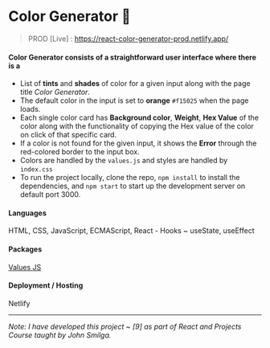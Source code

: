 # Color Generator 🌈

> PROD [Live] : https://react-color-generator-prod.netlify.app/

#### Color Generator consists of a straightforward user interface where there is a

- List of **tints** and **shades** of color for a given input along with the page title *Color Generator*.
- The default color in the input is set to **orange** `#f15025` when the page loads.
- Each single color card has **Background color**, **Weight**, **Hex Value** of the color along with the functionality of copying the Hex value of the color on click of that specific card.
- If a color is not found for the given input, it shows the **Error** through the red-colored border to the input box.
- Colors are handled by the `values.js` and styles are handled by `index.css`
- To run the project locally, clone the repo, `npm install` to install the dependencies, and `npm start` to start up the development server on default port 3000.

#### Languages
HTML, CSS, JavaScript, ECMAScript, React - Hooks ~ useState, useEffect

#### Packages
[Values JS](https://github.com/noeldelgado/values.js)

#### Deployment / Hosting
Netlify

---

*Note: I have developed this project ~ [9] as part of React and Projects Course taught by John Smilga.*
